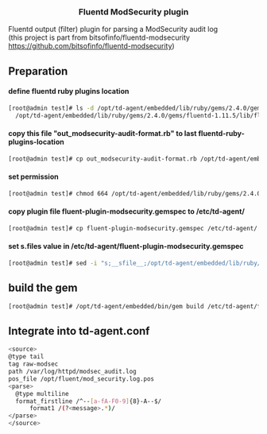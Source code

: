 <div align="center">
  <h3 align="center">Fluentd ModSecurity plugin</h3>
</div>

Fluentd output (filter) plugin for parsing a ModSecurity audit log<br>
(this project is part from  bitsofinfo/fluentd-modsecurity https://github.com/bitsofinfo/fluentd-modsecurity)
## Preparation
#### define fluentd ruby plugins location
  ```sh
 [root@admin test]# ls -d /opt/td-agent/embedded/lib/ruby/gems/2.4.0/gems/fluentd-*/lib/fluent/plugin/
    /opt/td-agent/embedded/lib/ruby/gems/2.4.0/gems/fluentd-1.11.5/lib/fluent/plugin/
   ```
#### copy this file "out_modsecurity-audit-format.rb" to last fluentd-ruby-plugins-location
  ```sh
 [root@admin test]# cp out_modsecurity-audit-format.rb /opt/td-agent/embedded/lib/ruby/gems/2.4.0/gems/fluentd-1.11.5/lib/fluent/plugin/
   ```
#### set permission
  ```sh
 [root@admin test]# chmod 664 /opt/td-agent/embedded/lib/ruby/gems/2.4.0/gems/fluentd-1.11.5/lib/out_modsecurity-audit-format.rb
   ```
#### copy plugin file fluent-plugin-modsecurity.gemspec to /etc/td-agent/
  ```sh
 [root@admin test]# cp fluent-plugin-modsecurity.gemspec /etc/td-agent/
   ```
#### set s.files value in /etc/td-agent/fluent-plugin-modsecurity.gemspec
  ```sh
 [root@admin test]# sed -i "s;__sfile__;/opt/td-agent/embedded/lib/ruby/gems/2.4.0/gems/fluentd-1.11.5/lib/out_modsecurity-audit-format.rb;g" /etc/td-agent/fluent-plugin-modsecurity.gemspec
   ```
 ## build the gem
  ```sh
 [root@admin test]# /opt/td-agent/embedded/bin/gem build /etc/td-agent/fluent-plugin-modsecurity.gemspec
   ```
## Integrate into td-agent.conf
  ```sh
<source>
  @type tail
  tag raw-modsec
  path /var/log/httpd/modsec_audit.log
  pos_file /opt/fluent/mod_security.log.pos
  <parse>
    @type multiline
    format_firstline /^--[a-fA-F0-9]{8}-A--$/
        format1 /(?<message>.*)/
  </parse>
</source>
   ```


